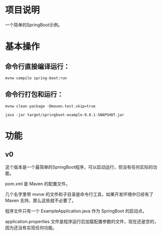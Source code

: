 # 项目说明

一个简单的SpringBoot示例。

# 基本操作

## 命令行直接编译运行：

	mvnw compile spring-boot:run

## 命令行打包和运行：

	mvnw clean package -Dmaven.test.skip=true

	java -jar target/springboot-example-0.0.1-SNAPSHOT.jar

# 功能

## v0

这个版本是一个最简单的SpringBoot程序，可以启动运行，但没有任何实际的功能。

pom.xml 是 Maven 的配置文件。

几个名字里带 mvnw 的文件和子目录是命令行工具，如果开发环境中已经有了 Maven 支持，那么这些就不必要了。

程序文件只有一个 ExampleApplication.java 作为 SpringBoot 的启动点。

application.properties 文件是程序运行后加载配置参数的文件，现在还是空的，因为还没有实现任何功能。
